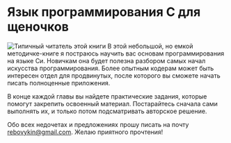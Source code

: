 # Язык программирования С для щеночков
![Типичный читатель этой книги](http://forum.myjane.ru/a_39752.jpg)
В этой небольшой, но емкой методичке-книге я постраюсь научить вас основам программирования на языке Си. Новичкам она будет полезна разбором самых начал искусства программирования. Более опытным кодерам может быть интересен отдел для продвинутых, после которого вы сможете начать писать полноценные приложения.

В конце каждой главы вы найдете практические задания, которые помогут закрепить освоенный материал. Постарайтесь сначала сами выполнять их, и только потом подсматривать авторское решение.

Обо всех недочетах и предложениях прошу писать на почту rebovykin@gmail.com. Желаю приятного прочтения!
